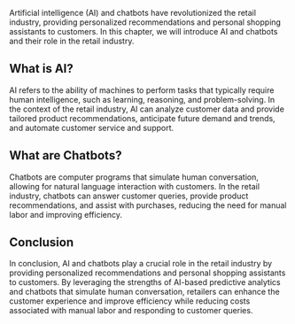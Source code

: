 
Artificial intelligence (AI) and chatbots have revolutionized the retail industry, providing personalized recommendations and personal shopping assistants to customers. In this chapter, we will introduce AI and chatbots and their role in the retail industry.

What is AI?
-----------

AI refers to the ability of machines to perform tasks that typically require human intelligence, such as learning, reasoning, and problem-solving. In the context of the retail industry, AI can analyze customer data and provide tailored product recommendations, anticipate future demand and trends, and automate customer service and support.

What are Chatbots?
------------------

Chatbots are computer programs that simulate human conversation, allowing for natural language interaction with customers. In the retail industry, chatbots can answer customer queries, provide product recommendations, and assist with purchases, reducing the need for manual labor and improving efficiency.

Conclusion
----------

In conclusion, AI and chatbots play a crucial role in the retail industry by providing personalized recommendations and personal shopping assistants to customers. By leveraging the strengths of AI-based predictive analytics and chatbots that simulate human conversation, retailers can enhance the customer experience and improve efficiency while reducing costs associated with manual labor and responding to customer queries.
